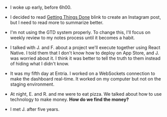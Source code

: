 - I woke up early, before 6h00.

- I decided to read [Getting Things Done](/gtd) blink to create an Instagram post, but I need to read more to summarize better.

- I'm not using the GTD system properly. To change this, I'll focus on weekly review to my notes process until it becomes a habit.

- I talked with J. and F. about a project we'll execute together using React Native. I told them that I don't know how to deploy on App Store, and J. was worried about it. I think it was better to tell the truth to them instead of hiding what I didn't know.

- It was my fifth day at Entria. I worked on a WebSockets connection to make the dashboard real-time. It worked on my computer but not on the staging environment.

- At night, E. and R. and me were to eat pizza. We talked about how to use technology to make money. **How do we find the money?**

- I met J. after five years.

